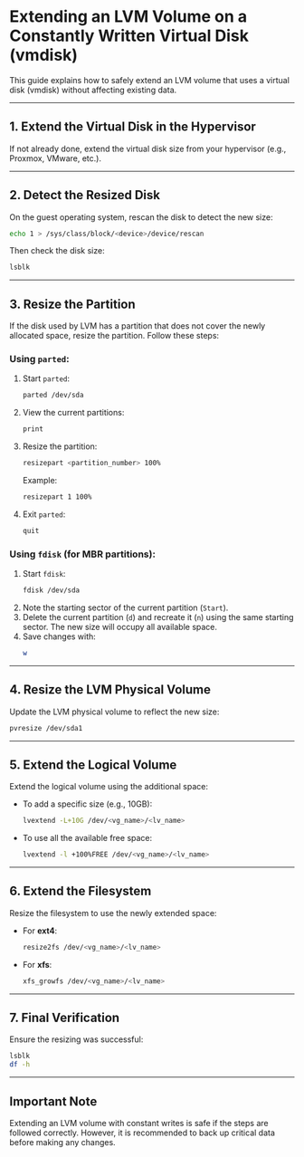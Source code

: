 # Extending an LVM Volume on a Constantly Written Virtual Disk (vmdisk)

This guide explains how to safely extend an LVM volume that uses a virtual disk (vmdisk) without affecting existing data.

---

## 1. Extend the Virtual Disk in the Hypervisor
If not already done, extend the virtual disk size from your hypervisor (e.g., Proxmox, VMware, etc.).

---

## 2. Detect the Resized Disk
On the guest operating system, rescan the disk to detect the new size:

```bash
echo 1 > /sys/class/block/<device>/device/rescan
```

Then check the disk size:

```bash
lsblk
```

---

## 3. Resize the Partition
If the disk used by LVM has a partition that does not cover the newly allocated space, resize the partition. Follow these steps:

### Using `parted`:
1. Start `parted`:
    ```bash
    parted /dev/sda
    ```
2. View the current partitions:
    ```bash
    print
    ```
3. Resize the partition:
    ```bash
    resizepart <partition_number> 100%
    ```
    Example:
    ```bash
    resizepart 1 100%
    ```
4. Exit `parted`:
    ```bash
    quit
    ```

### Using `fdisk` (for MBR partitions):
1. Start `fdisk`:
    ```bash
    fdisk /dev/sda
    ```
2. Note the starting sector of the current partition (`Start`).
3. Delete the current partition (`d`) and recreate it (`n`) using the same starting sector. The new size will occupy all available space.
4. Save changes with:
    ```bash
    w
    ```

---

## 4. Resize the LVM Physical Volume
Update the LVM physical volume to reflect the new size:

```bash
pvresize /dev/sda1
```

---

## 5. Extend the Logical Volume
Extend the logical volume using the additional space:

- To add a specific size (e.g., 10GB):
    ```bash
    lvextend -L+10G /dev/<vg_name>/<lv_name>
    ```

- To use all the available free space:
    ```bash
    lvextend -l +100%FREE /dev/<vg_name>/<lv_name>
    ```

---

## 6. Extend the Filesystem
Resize the filesystem to use the newly extended space:

- For **ext4**:
    ```bash
    resize2fs /dev/<vg_name>/<lv_name>
    ```

- For **xfs**:
    ```bash
    xfs_growfs /dev/<vg_name>/<lv_name>
    ```

---

## 7. Final Verification
Ensure the resizing was successful:

```bash
lsblk
df -h
```

---

## Important Note
Extending an LVM volume with constant writes is safe if the steps are followed correctly. However, it is recommended to back up critical data before making any changes.